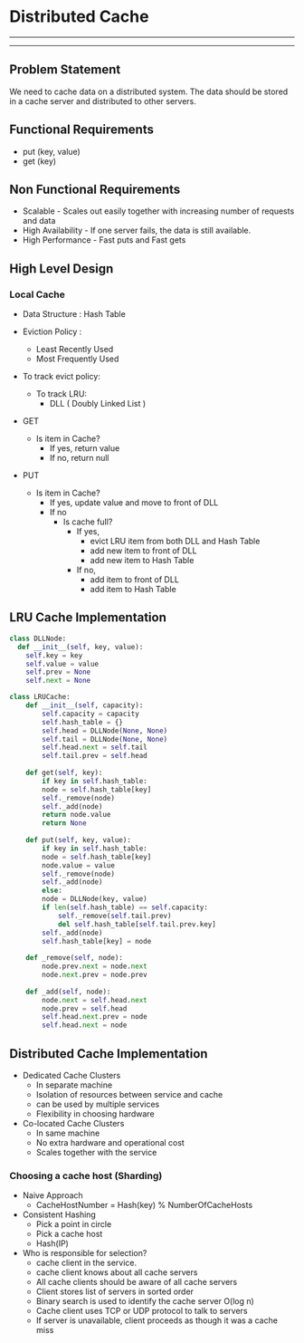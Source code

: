 # Distributed Cache

---
---

## Problem Statement

We need to cache data on a distributed system. The data should be stored in a cache server and distributed to other servers.

## Functional Requirements

- put (key, value)
- get (key)

## Non Functional Requirements

- Scalable - Scales out easily together with increasing number of requests and data
- High Availability - If one server fails, the data is still available.
- High Performance - Fast puts and Fast gets

## High Level Design

### Local Cache

- Data Structure : Hash Table
- Eviction Policy :
  - Least Recently Used
  - Most Frequently Used
- To track evict policy:
  - To track LRU:
    - DLL ( Doubly Linked List )

- GET
  - Is item in Cache?
    - If yes, return value
    - If no, return null

- PUT
  - Is item in Cache?
    - If yes, update value and move to front of DLL
    - If no
      - Is cache full?
        - If yes,
          - evict LRU item from both DLL and Hash Table
          - add new item to front of DLL
          - add new item to Hash Table
        - If no,
          - add item to front of DLL
          - add item to Hash Table

## LRU Cache Implementation

```python
class DLLNode:
  def __init__(self, key, value):
    self.key = key
    self.value = value
    self.prev = None
    self.next = None

class LRUCache:
    def __init__(self, capacity):
        self.capacity = capacity
        self.hash_table = {}
        self.head = DLLNode(None, None)
        self.tail = DLLNode(None, None)
        self.head.next = self.tail
        self.tail.prev = self.head
    
    def get(self, key):
        if key in self.hash_table:
        node = self.hash_table[key]
        self._remove(node)
        self._add(node)
        return node.value
        return None
    
    def put(self, key, value):
        if key in self.hash_table:
        node = self.hash_table[key]
        node.value = value
        self._remove(node)
        self._add(node)
        else:
        node = DLLNode(key, value)
        if len(self.hash_table) == self.capacity:
            self._remove(self.tail.prev)
            del self.hash_table[self.tail.prev.key]
        self._add(node)
        self.hash_table[key] = node
    
    def _remove(self, node):
        node.prev.next = node.next
        node.next.prev = node.prev
    
    def _add(self, node):
        node.next = self.head.next
        node.prev = self.head
        self.head.next.prev = node
        self.head.next = node
```

## Distributed Cache Implementation

- Dedicated Cache Clusters
  - In separate machine
  - Isolation of resources between service and cache
  - can be used by multiple services
  - Flexibility in choosing hardware
- Co-located Cache Clusters
  - In same machine
  - No extra hardware and operational cost
  - Scales together with the service

### Choosing a cache host (Sharding)

- Naive Approach
  - CacheHostNumber = Hash(key) % NumberOfCacheHosts
- Consistent Hashing
  - Pick a point in circle
  - Pick a cache host
  - Hash(IP)
- Who is responsible for selection?
  - cache client in the service.
  - cache client knows about all cache servers
  - All cache clients should be aware of all cache servers
  - Client stores list of servers in sorted order
  - Binary search is used to identify the cache server O(log n)
  - Cache client uses TCP or UDP protocol to talk to servers
  - If server is unavailable, client proceeds as though it was a cache miss
  
